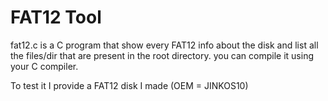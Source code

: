 # FAT12 Tool

fat12.c is a C program that show every FAT12 info about the disk and list all the files/dir that are present in the root directory.
you can compile it using your C compiler.

To test it I provide a FAT12 disk I made (OEM = JINKOS10)
